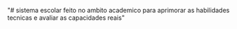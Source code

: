 "# sistema escolar feito no ambito academico para aprimorar as habilidades tecnicas e avaliar as capacidades reais" 
